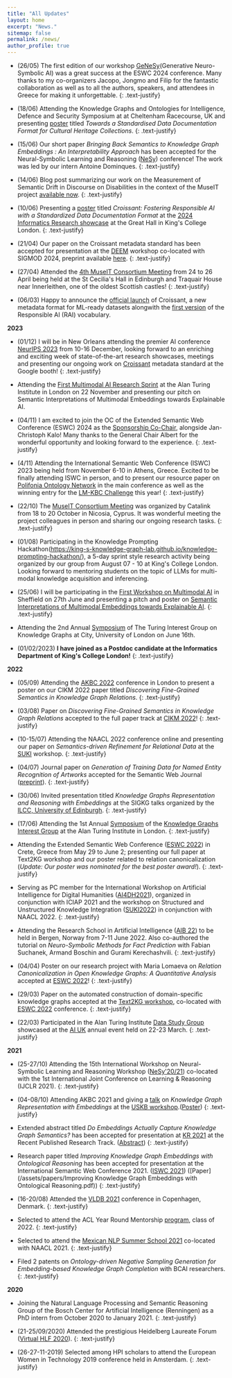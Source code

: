 ```yaml
---
title: "All Updates"
layout: home
excerpt: "News."
sitemap: false
permalink: /news/
author_profile: true
---
```



* (26/05) The first edition of our workshop [GeNeSy](https://sites.google.com/view/genesy2024/)(Generative Neuro-Symbolic AI) was a great success at the ESWC 2024 conference. Many thanks to my co-organizers Jacopo, Jongmo and Filip for the fantastic collaboration as well as to all the authors, speakers, and attendees in Greece for making it unforgettable.
{: .text-justify}

* (18/06) Attending the Knowledge Graphs and Ontologies for Intelligence, Defence and Security Symposium at at Cheltenham Racecourse, UK and presenting [poster]() titled *Towards a Standardised Data Documentation Format for Cultural Heritage Collections*. 
{: .text-justify}

* (15/06) Our short paper *Bringing Back Semantics to Knowledge Graph Embeddings : An Interpretability Approach* has been accepted for the Neural-Symbolic Learning and Reasoning ([NeSy](https://sites.google.com/view/nesy2024)) conference! The work was led by our intern Antoine Dominques. 
{: .text-justify}

* (14/06) Blog post summarizing our work on the Measurement of Semantic Drift in Discourse on Disabilities in the context of the MuseIT project [available now](https://www.muse-it.eu/post/preserving-the-past-embracing-the-future-how-museit-is-revolutionizing-cultural-heritage-with-tech).
{: .text-justify}

* (10/06) Presenting a [poster]() titled *Croissant: Fostering Responsible AI with a Standardized Data Documentation Format* at the [2024 Informatics Research showcase](https://www.eventbrite.co.uk/e/informatics-research-showcase-2024-discover-how-to-innovate-with-us-tickets-873282991937?aff=oddtdtcreator) at the Great Hall in King's College London. 
{: .text-justify}


* (21/04) Our paper on the Croissant metadata standard has been accepted for presentation at the [DEEM](https://deem-workshop.github.io/) workshop co-located with SIGMOD 2024, preprint available [here](https://arxiv.org/abs/2403.19546). 
{: .text-justify}

* (27/04) Attended the [4th MuseIT Consortium Meeting](https://www.muse-it.eu/post/4th-museit-consortium-meeting-in-scotland) from 24 to 26 April being held at the St Cecilia's Hall in Edinburgh and Traquair House near Innerleithen, one of the oldest Scottish castles! 
{: .text-justify}

* (06/03) Happy to announce the [official launch](https://research.google/blog/croissant-a-metadata-format-for-ml-ready-datasets/) of Croissant, a new metadata format for ML-ready datasets alongwith the [first version](https://docs.mlcommons.org/croissant/docs/croissant-rai-spec.html) of the Responsible AI (RAI) vocabulary. 


**2023**

* (01/12) I will be in New Orleans attending the premier AI conference [NeurIPS 2023](https://neurips.cc/Conferences/2023) from 10-16 December, looking forward to an enriching and exciting week of state-of-the-art research showcases, meetings and presenting our ongoing work on [Croissant](https://github.com/mlcommons/croissant) metadata standard at the Google booth!
{: .text-justify}

* Attending the [First Multimodal AI Research Sprint](https://multimodalai.github.io/multimodalai-sprint23/) at the Alan Turing Institute in London on 22 November and presenting our pitch on Semantic Interpretations of Multimodal Embeddings towards Explainable AI.


* (04/11) I am excited to join the OC of the Extended Semantic Web Conference (ESWC) 2024 as the [Sponsorship Co-Chair](https://2024.eswc-conferences.org/organising-committee/), alongside Jan-Christoph Kalo! Many thanks to the General Chair Albert for the wonderful opportunity and looking forward to the experience. 
{: .text-justify}

* (4/11) Attending the International Semantic Web Conference (ISWC) 2023 being held from November 6-10 in Athens, Greece. Excited to be finally attending ISWC in person, and to present our resource paper on [Polifonia Ontology Network](https://iswc2023.semanticweb.org/accepted-papers/) in the main conference as well as the winning entry for the [LM-KBC Challenge](https://lm-kbc.github.io/challenge2023/) this year! 
{: .text-justify}

* (22/10) The [MuseIT Consortium Meeting](https://www.muse-it.eu/post/a-learning-workshop-on-how-to-achieve-accessibility-and-inclusion-while-preparing-for-project-events) was organized by Catalink from 18 to 20 October in Nicosia, Cyprus. It was wonderful meeting the project colleagues in person and sharing our ongoing research tasks.
{: .text-justify}

* (01/08) Participating in the Knowledge Prompting Hackathon(https://king-s-knowledge-graph-lab.github.io/knowledge-prompting-hackathon/), a 5-day sprint style research activity being organized by our group from August 07 - 10 at King's College London. Looking forward to mentoring students on the topic of LLMs for multi-modal knowledge acquisition and inferencing.

* (25/06) I will be participating in the [First Workshop on Multimodal AI](https://multimodalai.github.io/multimodalai23/) in Sheffield on 27th June and presenting a pitch and poster on [Semantic Interpretations of Multimodal Embeddings towards Explainable AI]().
{: .text-justify} 

* Attending the 2nd Annual [Symposium](https://github.com/turing-knowledge-graphs/meet-ups/blob/main/symposium-2023.md) of The Turing Interest Group on Knowledge Graphs at City, University of London on June 16th.

* (01/02/2023) **I have joined as a Postdoc candidate at the Informatics Department of King's College London!**
{: .text-justify}



 
**2022**

* (05/09) Attending the [AKBC 2022](https://virtual.akbc.ws/) conference in London to present a poster on our CIKM 2022 paper titled *Discovering Fine-Grained Semantics in Knowledge Graph Relations*. 
{: .text-justify}

* (03/08) Paper on *Discovering Fine-Grained Semantics in Knowledge Graph Relations* accepted to the full paper track at [CIKM 2022](https://www.cikm2022.org/)! 
{: .text-justify} 

* (10-15/07) Attending the NAACL 2022 conference online and presenting our paper on *Semantics-driven Refinement for Relational Data* at the [SUKI](https://suki-workshop.github.io/papers) workshop.
{: .text-justify} 

* (04/07) Journal paper on *Generation of Training Data for Named Entity Recognition of Artworks* accepted for the Semantic Web Journal ([preprint](http://www.semantic-web-journal.net/content/generation-training-data-named-entity-recognition-artworks-1)).
{: .text-justify}

* (30/06) Invited presentation titled *Knowledge Graphs Representation and Reasoning with Embeddings* at the SIGKG talks organized by the [ILCC, University of Edinburgh](https://web.inf.ed.ac.uk/ilcc).
{: .text-justify}

* (17/06) Attending the 1st Annual [Symposium](https://www.eventbrite.com/e/1st-annual-symposium-of-the-knowledge-graphs-ig-the-alan-turing-institute-tickets-310987932277) of the [Knowledge Graphs Interest Group](https://www.turing.ac.uk/research/interest-groups/knowledge-graphs) at the Alan Turing Institute in London. 
{: .text-justify}

* Attending the Extended Semantic Web Conference ([ESWC 2022](https://2022.eswc-conferences.org/)) in Crete, Greece from May 29 to June 2; presenting our full paper at Text2KG workshop and our poster related to relation canonicalization (*Update: Our poster was nominated for the best poster award!*).
{: .text-justify}

* Serving as PC member for the International Workshop on Artificial Intelligence for Digital Humanities ([AI4DH2021](https://ailb-web.ing.unimore.it/ai4dh2021/)), organized in conjunction with ICIAP 2021 and the workshop on Structured and Unstructured Knowledge Integration ([SUKI2022](https://suki-workshop.github.io/)) in conjunction with NAACL 2022.
{: .text-justify}

* Attending the Research School in Artificial Intelligence ([AIB 22](https://researchschool.w.uib.no/)) to be held in Bergen, Norway from 7-11 June 2022. Also co-authored the tutorial on *Neuro-Symbolic Methods for Fact Prediction* with Fabian Suchanek, Armand Boschin and Gurami Kerechashvili.
{: .text-justify}

* (04/04) Poster on our research project with Maria Lomaeva on *Relation Canonicalization in Open Knowledge Graphs: A Quantitative Analysis* accepted at [ESWC 2022](https://2022.eswc-conferences.org/)!
{: .text-justify}

* (29/03) Paper on the automated construction of domain-specific knowledge graphs accepted at the [Text2KG workshop](https://aiisc.ai/text2kg/), co-located with [ESWC 2022](https://2022.eswc-conferences.org/) conference.
{: .text-justify}

* (22/03) Participated in the Alan Turing Institute [Data Study Group](https://www.turing.ac.uk/collaborate-turing/data-study-groups) showcased at the [AI UK](https://www.turing.ac.uk/ai-uk) annual event held on 22-23 March. 
{: .text-justify}


**2021**


* (25-27/10) Attending the 15th International Workshop on Neural-Symbolic Learning and Reasoning Workshop ([NeSy'20/21](https://sites.google.com/view/nesy20/home)) co-located with the 1st International Joint Conference on Learning & Reasoning (IJCLR 2021). 
{: .text-justify}

* (04-08/10) Attending AKBC 2021 and giving a [talk](https://uskb-workshop.github.io/abstracts.html) on *Knowledge Graph Representation with Embeddings* at the [USKB workshop](https://uskb-workshop.github.io/).([Poster](/assets/papers/Poster_USKB@AKBC2021.pdf)) 
{: .text-justify}

* Extended abstract titled *Do Embeddings Actually Capture Knowledge Graph Semantics?* has been accepted for presentation at [KR 2021](https://kr2021.kbsg.rwth-aachen.de/) at the Recent Published Research Track. ([Abstract](/assets/papers/USKB_abstract_NitishaJain.pdf))
{: .text-justify}

* Research paper titled *Improving Knowledge Graph Embeddings with Ontological Reasoning* has been accepted for presentation at the International Semantic Web Conference 2021. ([ISWC 2021](https://iswc2021.semanticweb.org/)) ([Paper](/assets/papers/Improving Knowledge Graph Embeddings with Ontological Reasoning.pdf))
{: .text-justify}

* (16-20/08) Attended the [VLDB 2021](https://vldb.org/2021/) conference in Copenhagen, Denmark. 
{: .text-justify}

* Selected to attend the ACL Year Round Mentorship [program](https://mentorship.aclweb.org/Home.html), class of 2022.
{: .text-justify}

* Selected to attend the [Mexican NLP Summer School 2021](https://ampln.github.io/escuelaverano2021/) co-located with NAACL 2021. 
{: .text-justify}

* Filed 2 patents on *Ontology-driven Negative Sampling Generation for Embedding-based Knowledge Graph Completion* with BCAI researchers. 
{: .text-justify}



**2020**


* Joining the Natural Language Processing and Semantic Reasoning Group of the Bosch Center for Artificial Intelligence (Renningen) as a PhD intern from October 2020 to January 2021.
{: .text-justify}

* (21-25/09/2020) Attended the prestigious Heidelberg Laureate Forum ([Virtual HLF 2020](https://www.heidelberg-laureate-forum.org/forum/virtual-hlf-2020.html)).
{: .text-justify}

* (26-27-11-2019) Selected among HPI scholars to attend the European Women in Technology 2019 conference held in Amsterdam.
{: .text-justify}

